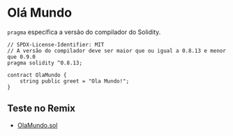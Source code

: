 # Olá Mundo

`pragma` especifica a versão do compilador do Solidity.

```solidity
// SPDX-License-Identifier: MIT
// A versão do compilador deve ser maior que ou igual a 0.8.13 e menor que 0.9.0
pragma solidity ^0.8.13;

contract OlaMundo {
    string public greet = "Ola Mundo!";
}
```
## Teste no Remix

- [OlaMundo.sol](https://remix.ethereum.org/#code=Ly8gU1BEWC1MaWNlbnNlLUlkZW50aWZpZXI6IE1JVAovLyBBIHZlcnNhbyBkbyBjb21waWxhZG9yIGRldmUgc2VyIG1haW9yIHF1ZSBvdSBpZ3VhbCBhIDAuOC4xMyBlIG1lbm9yIHF1ZSAwLjkuMApwcmFnbWEgc29saWRpdHkgXjAuOC4xMzsKCmNvbnRyYWN0IE9sYU11bmRvIHsKICAgIHN0cmluZyBwdWJsaWMgZ3JlZXQgPSAiT2xhIE11bmRvISI7Cn0=)

